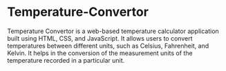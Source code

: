 # Temperature-Convertor
Temperature Convertor is a web-based temperature calculator application built using HTML, CSS, and JavaScript. It allows users to convert temperatures between different units, such as Celsius, Fahrenheit, and Kelvin. It helps in the conversion of the measurement units of the temperature recorded in a particular unit.
